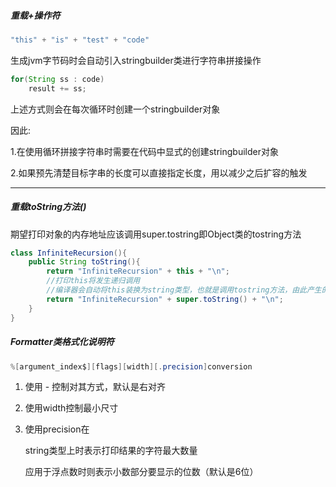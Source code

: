 ##### 重载+操作符

```java
"this" + "is" + "test" + "code"
```

生成jvm字节码时会自动引入stringbuilder类进行字符串拼接操作

```java
for(String ss : code)
    result += ss;
```

上述方式则会在每次循环时创建一个stringbuilder对象

因此:

1.在使用循环拼接字符串时需要在代码中显式的创建stringbuilder对象

2.如果预先清楚目标字串的长度可以直接指定长度，用以减少之后扩容的触发 

---

##### 重载toString方法()

期望打印对象的内存地址应该调用super.tostring即Object类的tostring方法

```java
class InfiniteRecursion(){
    public String toString(){
        return "InfiniteRecursion" + this + "\n";
        //打印this将发生递归调用
        //编译器会自动将this装换为string类型，也就是调用tostring方法，由此产生的递归
        return "InfiniteRecursion" + super.toString() + "\n";
    }
}
```

##### Formatter类格式化说明符

```java
%[argument_index$][flags][width][.precision]conversion
```

1. 使用   -   控制对其方式，默认是右对齐

2. 使用width控制最小尺寸

3. 使用precision在

   string类型上时表示打印结果的字符最大数量

   应用于浮点数时则表示小数部分要显示的位数（默认是6位）



